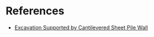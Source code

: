 # References

- [Excavation Supported by Cantilevered Sheet Pile Wall](https://opensees.berkeley.edu/wiki/index.php/Excavation_Supported_by_Cantilevered_Sheet_Pile_Wall)

